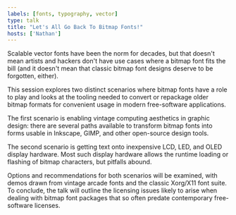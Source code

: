 ```yaml
---
labels: [fonts, typography, vector]
type: talk
title: "Let's All Go Back To Bitmap Fonts!"
hosts: ['Nathan']
---
```


Scalable vector fonts have been the norm for decades, but that doesn't
mean artists and hackers don't have use cases where a bitmap font fits
the bill (and it doesn't mean that classic bitmap font designs deserve
to be forgotten, either).

This session explores two distinct scenarios where bitmap fonts have a
role to play and looks at the tooling needed to convert or repackage older
bitmap formats for convenient usage in modern free-software applications.

The first scenario is enabling vintage computing aesthetics in graphic design:
there are several paths available to transform bitmap fonts into forms usable
in Inkscape, GIMP, and other open-source design tools.

The second scenario is getting text onto inexpensive LCD, LED, and OLED
display hardware. Most such display hardware allows the runtime loading or
flashing of bitmap characters, but pitfalls abound.

Options and recommendations for both scenarios will be examined, with demos
drawn from vintage arcade fonts and the classic Xorg/X11 font suite. To
conclude, the talk will outline the licensing issues likely to arise when
dealing with bitmap font packages that so often predate contemporary
free-software licenses.
